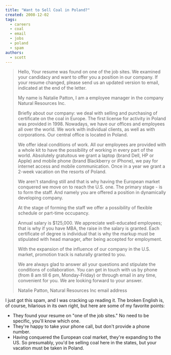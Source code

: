 ```yaml
---
title: "Want to Sell Coal in Poland?"
created: 2008-12-02
tags: 
  - careers
  - coal
  - email
  - jobs
  - poland
  - spam
authors: 
  - scott
---
```


> Hello, Your resume was found on one of the job sites. We examined your candidacy and want to offer you a position in our company. If your resume changed, please send us an updated version to email, indicated at the end of the letter.
> 
> My name is Natalie Patton, I am a employee manager in the company Natural Resources Inc.
> 
> Briefly about our company: we deal with selling and purchasing of certificate on the coal in Europe. The first license for activity in Poland was provided in 1998. Nowadays, we have our offices and employees all over the world. We work with individual clients, as well as with corporations. Our central office is located in Poland.
> 
> We offer ideal conditions of work. All our employees are provided with a whole kit to have the possibility of working in every part of the world. Absolutely gratuitous we grant a laptop (brand Dell, HP or Apple) and mobile phone (brand Blackberry or iPhone), we pay for internet access and mobile communication. Once in a year we grant a 2-week vacation on the resorts of Poland.
> 
> We aren't standing still and that is why having the European market conquered we move on to reach the U.S. one. The primary stage - is to form the staff. And namely you are offered a position in dynamically developing company.
> 
> At the stage of forming the staff we offer a possibility of flexible schedule or part-time occupancy.
> 
> Annual salary is $125,000. We appreciate well-educated employees; that is why if you have MBA, the raise in the salary is granted. Each certificate of degree is individual that is why the markup must be stipulated with head manager, after being accepted for employment.
> 
> With the expansion of the influence of our company in the U.S. market, promotion track is naturally granted to you.
> 
> We are always glad to answer all your questions and stipulate the conditions of collaboration. You can get in touch with us by phone (from 8 am till 6 pm, Monday-Friday) or through email in any time, convenient for you. We are looking forward to your answer.
> 
> Natalie Patton, Natural Resources Inc email address

I just got this spam, and I was cracking up reading it. The broken English is, of course, hilarious in its own right, but here are some of my favorite points:

- They found your resume on "one of the job sites." No need to be specific, you'll know which one.
- They're happy to take your phone call, but don't provide a phone number.
- Having conquered the European coal market, they're expanding to the US. So presumably, you'd be selling coal here in the states, but your vacation must be taken in Poland.

